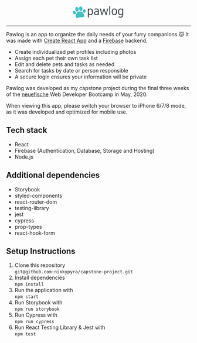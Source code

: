 <div align="center">
<img src="public/images/pawlog.png">
</div>

---

Pawlog is an app to organize the daily needs of your furry companions.🐱 It was made with [Create React App](https://github.com/facebook/create-react-app) and a [Firebase](https://firebase.google.com/) backend. 

- Create individualized pet profiles including photos  
- Assign each pet their own task list  
- Edit and delete pets and tasks as needed  
- Search for tasks by date or person responsible  
- A secure login ensures your information will be private
 
 
Pawlog was developed as my capstone project during the final three weeks of the [neuefische](https://www.neuefische.de) Web Developer Bootcamp in May, 2020.


When viewing this app, please switch your browser to iPhone 6/7/8 mode, as it was developed and optimized for mobile use.

## Tech stack

- React
- Firebase (Authentication, Database, Storage and Hosting)
- Node.js

## Additional dependencies

- Storybook
- styled-components
- react-router-dom
- testing-library
- jest
- cypress
- prop-types
- react-hook-form


## Setup Instructions
1. Clone this repository  
`git@github.com:nikkypyra/capstone-project.git`
2. Install dependencies   
 `npm install`
3. Run the application with  
 `npm start`
4. Run Storybook with  
 `npm run storybook`
5. Run Cypress with  
 `npm run cypress`
6. Run React Testing Library & Jest with  
 `npm test`
